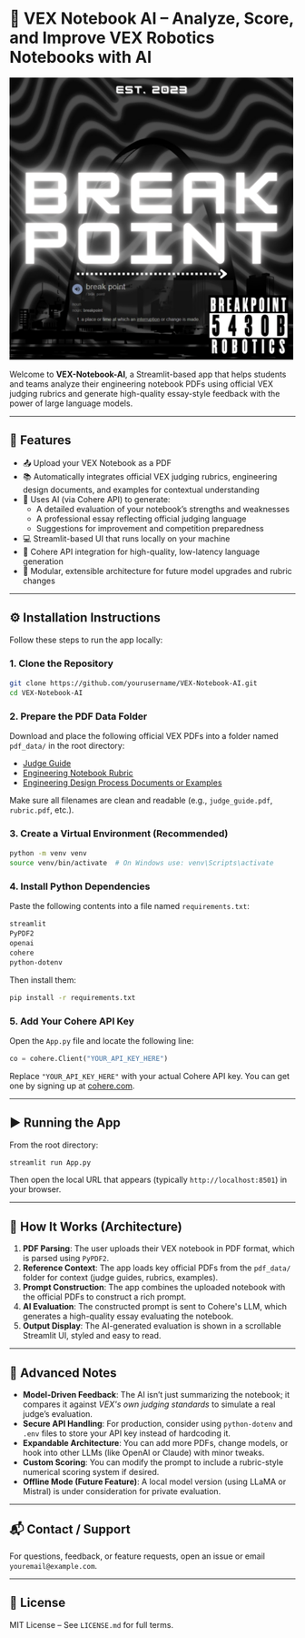 # 🧠 VEX Notebook AI – Analyze, Score, and Improve VEX Robotics Notebooks with AI

<img src="Icon.png" alt="VEX Notebook AI Icon" width="500"/>

Welcome to **VEX-Notebook-AI**, a Streamlit-based app that helps students and teams analyze their engineering notebook PDFs using official VEX judging rubrics and generate high-quality essay-style feedback with the power of large language models.

---

## 🚀 Features

- 📤 Upload your VEX Notebook as a PDF
- 📚 Automatically integrates official VEX judging rubrics, engineering design documents, and examples for contextual understanding
- 🧠 Uses AI (via Cohere API) to generate:
  - A detailed evaluation of your notebook’s strengths and weaknesses
  - A professional essay reflecting official judging language
  - Suggestions for improvement and competition preparedness
- 💻 Streamlit-based UI that runs locally on your machine
- 🔐 Cohere API integration for high-quality, low-latency language generation
- 📁 Modular, extensible architecture for future model upgrades and rubric changes

---

## ⚙️ Installation Instructions

Follow these steps to run the app locally:

### 1. Clone the Repository

```bash
git clone https://github.com/yourusername/VEX-Notebook-AI.git
cd VEX-Notebook-AI
```

### 2. Prepare the PDF Data Folder

Download and place the following official VEX PDFs into a folder named `pdf_data/` in the root directory:

- [Judge Guide](https://www.roboticseducation.org/documents/2024/05/judge-guide-2023-24.pdf/)
- [Engineering Notebook Rubric](https://www.roboticseducation.org/documents/2024/05/vrc-judging-rubrics-2023-24.pdf/)
- [Engineering Design Process Documents or Examples](https://example.com/your-pdfs)

Make sure all filenames are clean and readable (e.g., `judge_guide.pdf`, `rubric.pdf`, etc.).

### 3. Create a Virtual Environment (Recommended)

```bash
python -m venv venv
source venv/bin/activate  # On Windows use: venv\Scripts\activate
```

### 4. Install Python Dependencies

Paste the following contents into a file named `requirements.txt`:

```txt
streamlit
PyPDF2
openai
cohere
python-dotenv
```

Then install them:

```bash
pip install -r requirements.txt
```

### 5. Add Your Cohere API Key

Open the `App.py` file and locate the following line:

```python
co = cohere.Client("YOUR_API_KEY_HERE")
```

Replace `"YOUR_API_KEY_HERE"` with your actual Cohere API key. You can get one by signing up at [cohere.com](https://cohere.com).

---

## ▶️ Running the App

From the root directory:

```bash
streamlit run App.py
```

Then open the local URL that appears (typically `http://localhost:8501`) in your browser.

---

## 🧬 How It Works (Architecture)

1. **PDF Parsing**: The user uploads their VEX notebook in PDF format, which is parsed using `PyPDF2`.
2. **Reference Context**: The app loads key official PDFs from the `pdf_data/` folder for context (judge guides, rubrics, examples).
3. **Prompt Construction**: The app combines the uploaded notebook with the official PDFs to construct a rich prompt.
4. **AI Evaluation**: The constructed prompt is sent to Cohere's LLM, which generates a high-quality essay evaluating the notebook.
5. **Output Display**: The AI-generated evaluation is shown in a scrollable Streamlit UI, styled and easy to read.

---

## 🧠 Advanced Notes

- **Model-Driven Feedback**: The AI isn’t just summarizing the notebook; it compares it against *VEX's own judging standards* to simulate a real judge’s evaluation.
- **Secure API Handling**: For production, consider using `python-dotenv` and `.env` files to store your API key instead of hardcoding it.
- **Expandable Architecture**: You can add more PDFs, change models, or hook into other LLMs (like OpenAI or Claude) with minor tweaks.
- **Custom Scoring**: You can modify the prompt to include a rubric-style numerical scoring system if desired.
- **Offline Mode (Future Feature)**: A local model version (using LLaMA or Mistral) is under consideration for private evaluation.

---

## 📬 Contact / Support

For questions, feedback, or feature requests, open an issue or email `youremail@example.com`.

---

## 🏁 License

MIT License – See `LICENSE.md` for full terms.
